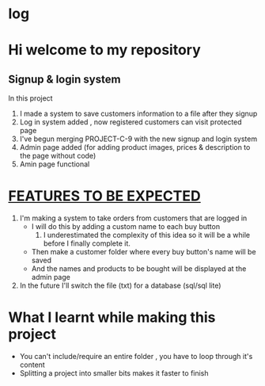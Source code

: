 # log

<h1>Hi welcome to my repository</h1>
<h2>Signup & login system</h2>
<P>In this project</p>
<ol>
<li>I made a system to save customers information to a file after they signup</li>
<li>Log in system added , now registered customers can visit protected page</li>
<li>I've begun merging PROJECT-C-9 with the new signup and login system</li>
<li>Admin page added (for adding product images, prices & description to the page without code)</li>
<li>Amin page functional</li>
</ol>
<h1><u>FEATURES TO BE EXPECTED</u></h1>
<ol>
<li>I'm making a system to take orders from customers that are logged in
<ul>
<li>I will do this by adding a custom name to each buy button  <ol><li>I underestimated the complexity of this idea so it will be a while before I finally complete it.</li></ol></li>
<li>Then make a customer folder where every buy button's name will be saved</li>
<li>And the names and products to be bought will be displayed at the admin page </li>
</ul>
</li>
<li>In the future I'll switch the  file (txt) for a database (sql/sql lite)</li>
</ol>
<h1>What I learnt while making this project</h1>
<ul>
    <li>You can't include/require an entire folder , you have to loop through it's content</li>
    <li>Splitting a project into smaller bits makes it faster to finish</li>
</ul>
